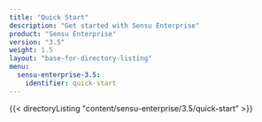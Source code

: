 ```yaml
---
title: "Quick Start"
description: "Get started with Sensu Enterprise"
product: "Sensu Enterprise"
version: "3.5"
weight: 1.5
layout: "base-for-directory-listing"
menu:
  sensu-enterprise-3.5:
    identifier: quick-start
---
```


{{< directoryListing "content/sensu-enterprise/3.5/quick-start" >}}
